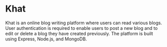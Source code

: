 # Khat
Khat is an online blog writing platform where users can read various blogs. User authentication is required to enable users to post a new blog and to edit or delete a blog they have created previously. The platform is built using Express, Node.js, and MongoDB.
